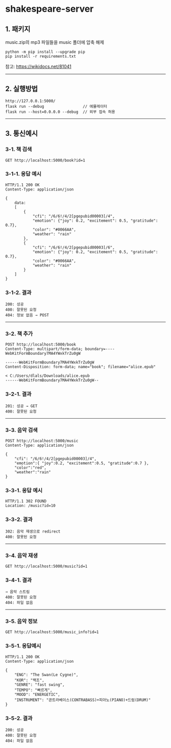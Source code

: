 # shakespeare-server
 
## 1. 패키지
 music.zip의 mp3 파일들을 music 폴더에 압축 해제 

    python -m pip install --upgrade pip
    pip install -r requirements.txt

참고: https://wikidocs.net/81041

---
## 2. 실행방법
    http://127.0.0.1:5000/
    flask run --debug                 // 에뮬레이터
    flask run --host=0.0.0.0 --debug  // 외부 접속 허용

---
## 3. 통신예시
### 3-1. 책 검색
    GET http://localhost:5000/book?id=1
### 3-1-1. 응답 예시
    HTTP/1.1 200 OK
    Content-Type: application/json
    
    {
        data:
        [
            {
                "cfi": "/6/6!/4/2[pgepubid00003]/4",
                "emotion": {"joy": 0.2, "excitement": 0.5, "gratitude": 0.7},
                "color": "#0066AA",
                "weather": "rain"
            },
            {
                "cfi": "/6/6!/4/2[pgepubid00003]/6",
                "emotion": {"joy": 0.2, "excitement": 0.5, "gratitude": 0.7},
                "color": "#0066AA",
                "weather": "rain"
            }
        ]
    }
### 3-1-2. 결과
    200: 성공
    400: 잘못된 요청
    404: 정보 없음 → POST
---
### 3-2. 책 추가
    POST http://localhost:5000/book
    Content-Type: multipart/form-data; boundary=----WebKitFormBoundary7MA4YWxkTrZu0gW

    ------WebKitFormBoundary7MA4YWxkTrZu0gW
    Content-Disposition: form-data; name="book"; filename="alice.epub"

    < C:/Users/dlals/Downloads/alice.epub
    ------WebKitFormBoundary7MA4YWxkTrZu0gW--

### 3-2-1. 결과
    201: 성공 → GET
    400: 잘못된 요청
---
### 3-3. 음악 검색
    POST http://localhost:5000/music
    Content-Type: application/json

    {
        "cfi": "/6/6!/4/2[pgepubid00003]/4",
        "emotion":{ "joy":0.2, "excitement":0.5, "gratitude":0.7 },
        "color":"red",
        "weather":"rain"
    }

### 3-3-1. 응답 예시
    HTTP/1.1 302 FOUND
    Location: /music?id=10
### 3-3-2. 결과
    302: 음악 재생으로 redirect
    400: 잘못된 요청

---
### 3-4. 음악 재생

    GET http://localhost:5000/music?id=1

### 3-4-1. 결과
    → 음악 스트림
    400: 잘못된 요청
    404: 파일 없음
---
### 3-5. 음악 정보

    GET http://localhost:5000/music_info?id=1
### 3-5-1. 응답예시
    HTTP/1.1 200 OK
    Content-Type: application/json

    {
        "ENG": "The Swan(Le Cygne)",
        "KOR": "백조",
        "GENRE": "fast swing",
        "TEMPO": "빠르게",
        "MOOD": "ENERGETIC",
        "INSTRUMENT": "콘트라베이스(CONTRABASS)+피아노(PIANO)+드럼(DRUM)"
    }
### 3-5-2. 결과
    200: 성공
    400: 잘못된 요청
    404: 파일 없음